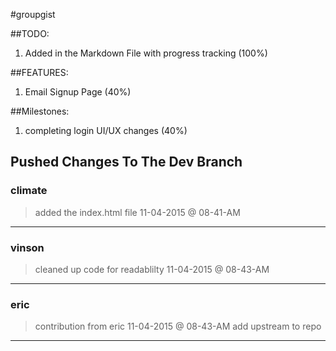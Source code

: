 #groupgist##TODO:1. Added in the Markdown File with progress tracking (100%)##FEATURES:1. Email Signup Page (40%) ##Milestones:1. completing login UI/UX changes (40%) ## Pushed Changes To The Dev Branch### climate > added the index.html file> 11-04-2015 @ 08-41-AM---### vinson> cleaned up code for readablilty> 11-04-2015 @ 08-43-AM---### eric> contribution from eric> 11-04-2015 @ 08-43-AM> add upstream to repo---